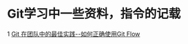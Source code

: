 Git学习中一些资料，指令的记载
=============================

1 [Git 在团队中的最佳实践--如何正确使用Git Flow](http://www.cnblogs.com/cnblogsfans/p/5075073.html)